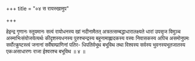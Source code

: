 +++
title = "०४ स रायस्खामुप"

+++

हेइन्द्र गृणानः स्तूयमानः सत्वं रायोधनस्य खां नदीनामैतत् अत्रतत्सम्बद्धाधारालक्ष्यते धारां उपसृज विमुञ्च अस्माभिःसंयोजयेत्यर्थः कीदृशस्यधनस्य पुरुश्चन्द्रस्य बहूनामाह्लादकस्य वस्वः निवासकस्य अपिच असमोनुपमः सर्वोत्क्रुष्टस्त्वं जनानां सर्वेषाम्प्राणिनां पतिर- धिपतिर्वभूथ बभूविथ तथा विश्वस्य सर्वस्य भुवनस्यभूतजातस्य एकःअसाधारणः राजा ईश्वरश्च बभूविथ ॥ ४ ॥